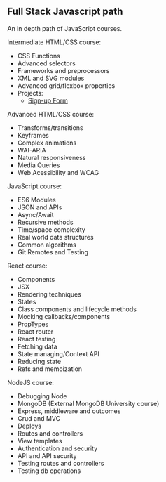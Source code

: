 ## Full Stack Javascript path
An in depth path of JavaScript courses.

Intermediate HTML/CSS course:
- CSS Functions
- Advanced selectors
- Frameworks and preprocessors
- XML and SVG modules
- Advanced grid/flexbox properties
- Projects:
  - [Sign-up Form](https://cesarbrancalhao.github.io/Odin.Form/)


Advanced HTML/CSS course:
- Transforms/transitions
- Keyframes
- Complex animations
- WAI-ARIA
- Natural responsiveness
- Media Queries
- Web Acessibility and WCAG

JavaScript course:
- ES6 Modules
- JSON and APIs
- Async/Await
- Recursive methods
- Time/space complexity
- Real world data structures
- Common algorithms
- Git Remotes and Testing

React course:
- Components
- JSX
- Rendering techniques
- States
- Class components and lifecycle methods
- Mocking callbacks/components
- PropTypes
- React router
- React testing
- Fetching data
- State managing/Context API
- Reducing state
- Refs and memoization

NodeJS course:
- Debugging Node
- MongoDB (External MongoDB University course)
- Express, middleware and outcomes
- Crud and MVC
- Deploys
- Routes and controllers
- View templates
- Authentication and security
- API and API security
- Testing routes and controllers
- Testing db operations
